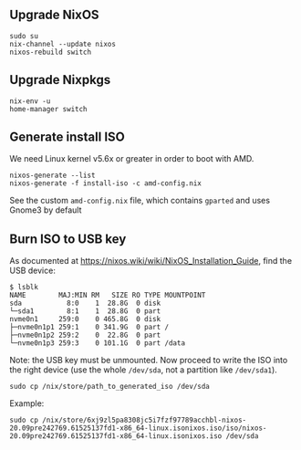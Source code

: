 ## Upgrade NixOS

```shell
sudo su
nix-channel --update nixos
nixos-rebuild switch
```

## Upgrade Nixpkgs

```shell
nix-env -u
home-manager switch
```

## Generate install ISO

We need Linux kernel v5.6x or greater in order to boot with AMD.

```shell
nixos-generate --list
nixos-generate -f install-iso -c amd-config.nix
```

See the custom `amd-config.nix` file, which contains `gparted` and uses Gnome3 by default

## Burn ISO to USB key

As documented at https://nixos.wiki/wiki/NixOS_Installation_Guide, find the USB device:

```shell
$ lsblk
NAME        MAJ:MIN RM   SIZE RO TYPE MOUNTPOINT
sda           8:0    1  28.8G  0 disk
└─sda1        8:1    1  28.8G  0 part
nvme0n1     259:0    0 465.8G  0 disk
├─nvme0n1p1 259:1    0 341.9G  0 part /
├─nvme0n1p2 259:2    0  22.8G  0 part
└─nvme0n1p3 259:3    0 101.1G  0 part /data
```

Note: the USB key must be unmounted. Now proceed to write the ISO into the right device (use the whole `/dev/sda`, not a partition like `/dev/sda1`).

```shell
sudo cp /nix/store/path_to_generated_iso /dev/sda
```

Example:

```shell
sudo cp /nix/store/6xj9zl5pa8308jc5i7fzf97789acchbl-nixos-20.09pre242769.61525137fd1-x86_64-linux.isonixos.iso/iso/nixos-20.09pre242769.61525137fd1-x86_64-linux.isonixos.iso /dev/sda
```
